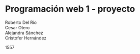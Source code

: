 # Programación web 1 - proyecto
 
Roberto Del Rio  
Cesar Otero  
Alejandra Sánchez  
Cristofer Hernández  


1557  

